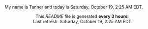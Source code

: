 My name is Tanner and today is Saturday, October 19, 2:25 AM EDT.

<p align="center">This <i>README</i> file is generated <b>every 3 hours</b>!</br>Last refresh: Saturday, October 19, 2:25 AM EDT<br /></p>

